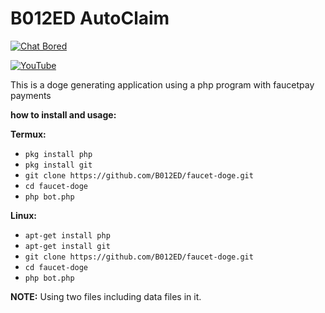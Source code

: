 # B012ED AutoClaim

[![Chat Bored](https://img.shields.io/badge/Chat-B012ED-738BD7.svg?style=for-the-badge)](https://b012ed.github.io/chat.html) 

[![YouTube](https://img.shields.io/badge/endpoint?url=https://b012ed.github.io/B012ED.json&style=?style=for-the-badge&logo=youtube)](https://youtube.com/channel/UCIqT1hHplli4XvJj7ZUEMzA) 

This is a doge generating application using a php program with faucetpay payments

**how to install and usage:**

**Termux:**
* `pkg install php`
* `pkg install git`
* `git clone https://github.com/B012ED/faucet-doge.git`
* `cd faucet-doge`
* `php bot.php`

**Linux:**
* `apt-get install php`
* `apt-get install git`
* `git clone https://github.com/B012ED/faucet-doge.git`
* `cd faucet-doge`
* `php bot.php`

**NOTE:** Using two files including data files in it.

